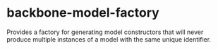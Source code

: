 backbone-model-factory
======================

Provides a factory for generating model constructors that will never produce multiple instances of a model with the same unique identifier.